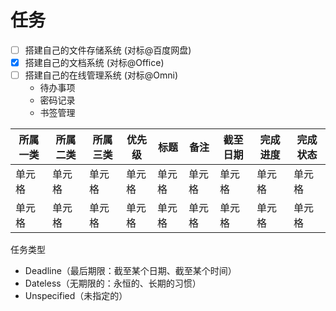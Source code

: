 
# 任务

- [ ] 搭建自己的文件存储系统 (对标@百度网盘)
- [x] 搭建自己的文档系统 (对标@Office)
- [ ] 搭建自己的在线管理系统 (对标@Omni)
    - 待办事项
    - 密码记录
    - 书签管理

| 所属一类 | 所属二类 | 所属三类 | 优先级 | 标题 | 备注 | 截至日期 | 完成进度 | 完成状态 |
| ---- | ---- | ---- | ---- | ---- | ---- | ---- | ---- | ---- |
| 单元格 | 单元格 | 单元格 | 单元格 | 单元格 | 单元格 | 单元格 | 单元格 | 单元格 |
| 单元格 | 单元格 | 单元格 | 单元格 | 单元格 | 单元格 | 单元格 | 单元格 | 单元格 |

任务类型
- Deadline（最后期限：截至某个日期、截至某个时间）
- Dateless（无期限的：永恒的、长期的习惯）
- Unspecified（未指定的）
